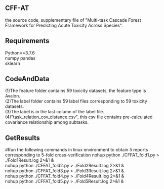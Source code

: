 ## CFF-AT
the source code, supplementary file of "Multi-task Cascade Forest Framework for Predicting Acute Toxicity Across Species".

## Requirements
Python==3.7.6    
numpy 
pandas      
sklearn    

## CodeAndData
(1)The feature folder contains 59 toxicity datasets, the feature type is Avalon. <br/>
(2)The label folder contains 59 label files corresponding to 59 toxicity datasets. <br/>
(3)The label is in the last column of the label file. <br/>
(4)"task_relation_cov_distance.csv", this csv file contains pre-calculated covariance relationship among subtasks.<br/>

## GetResults
#Run the following commands in linux environment to obtain 5 reports corresponding to 5-fold cross-verification
nohup python ./CFFAT_fold1.py > ./Fold1Result.log 2>&1 & <br/>
nohup python ./CFFAT_fold2.py > ./Fold2Result.log 2>&1 & <br/>
nohup python ./CFFAT_fold3.py > ./Fold3Result.log 2>&1 & <br/>
nohup python ./CFFAT_fold4.py > ./Fold4Result.log 2>&1 & <br/>
nohup python ./CFFAT_fold5.py > ./Fold5Result.log 2>&1 & <br/>

